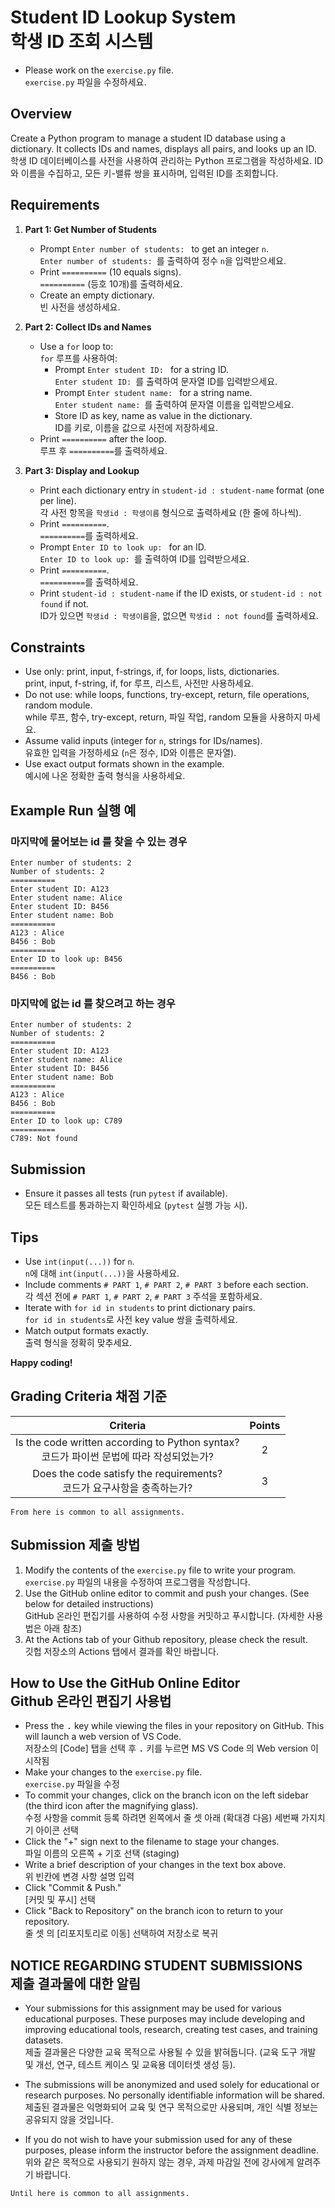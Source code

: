# Student ID Lookup System<br>학생 ID 조회 시스템

* Please work on the `exercise.py` file.<br>`exercise.py` 파일을 수정하세요.

## Overview
Create a Python program to manage a student ID database using a dictionary. It collects IDs and names, displays all pairs, and looks up an ID.
<br>학생 ID 데이터베이스를 사전을 사용하여 관리하는 Python 프로그램을 작성하세요. ID와 이름을 수집하고, 모든 키-밸류 쌍을 표시하며, 입력된 ID를 조회합니다.

## Requirements
1. **Part 1: Get Number of Students**
   - Prompt `Enter number of students: ` to get an integer `n`.
   <br>`Enter number of students: `를 출력하여 정수 `n`을 입력받으세요.
   - Print `==========` (10 equals signs).
   <br>`==========` (등호 10개)를 출력하세요.
   - Create an empty dictionary.
   <br>빈 사전을 생성하세요.

2. **Part 2: Collect IDs and Names**
   - Use a `for` loop to:
   <br>`for` 루프를 사용하여:
     - Prompt `Enter student ID: ` for a string ID.
     <br>`Enter student ID: `를 출력하여 문자열 ID를 입력받으세요.
     - Prompt `Enter student name: ` for a string name.
     <br>`Enter student name: `를 출력하여 문자열 이름을 입력받으세요.
     - Store ID as key, name as value in the dictionary.
     <br>ID를 키로, 이름을 값으로 사전에 저장하세요.
   - Print `==========` after the loop.
   <br>루프 후 `==========`를 출력하세요.

3. **Part 3: Display and Lookup**
   - Print each dictionary entry in `student-id : student-name` format (one per line).
   <br>각 사전 항목을 `학생id : 학생이름` 형식으로 출력하세요 (한 줄에 하나씩).
   - Print `==========`.
   <br>`==========`를 출력하세요.
   - Prompt `Enter ID to look up: ` for an ID.
   <br>`Enter ID to look up: `를 출력하여 ID를 입력받으세요.
   - Print `==========`.
   <br>`==========`를 출력하세요.
   - Print `student-id : student-name` if the ID exists, or `student-id : not found` if not.
   <br>ID가 있으면 `학생id : 학생이름`을, 없으면 `학생id : not found`를 출력하세요.

## Constraints
- Use only: print, input, f-strings, if, for loops, lists, dictionaries.
<br>print, input, f-string, if, for 루프, 리스트, 사전만 사용하세요.
- Do not use: while loops, functions, try-except, return, file operations, random module.
<br>while 루프, 함수, try-except, return, 파일 작업, random 모듈을 사용하지 마세요.
- Assume valid inputs (integer for `n`, strings for IDs/names).
<br>유효한 입력을 가정하세요 (`n`은 정수, ID와 이름은 문자열).
- Use exact output formats shown in the example.
<br>예시에 나온 정확한 출력 형식을 사용하세요.

## Example Run 실행 예

### 마지막에 물어보는 id 를 찾을 수 있는 경우
```
Enter number of students: 2
Number of students: 2
==========
Enter student ID: A123
Enter student name: Alice
Enter student ID: B456
Enter student name: Bob
==========
A123 : Alice
B456 : Bob
==========
Enter ID to look up: B456
==========
B456 : Bob
```

### 마지막에 없는 id 를 찾으려고 하는 경우
```
Enter number of students: 2
Number of students: 2
==========
Enter student ID: A123
Enter student name: Alice
Enter student ID: B456
Enter student name: Bob
==========
A123 : Alice
B456 : Bob
==========
Enter ID to look up: C789
==========
C789: Not found
```

## Submission
- Ensure it passes all tests (run `pytest` if available).
<br>모든 테스트를 통과하는지 확인하세요 (`pytest` 실행 가능 시).

## Tips
- Use `int(input(...))` for `n`.
<br>`n`에 대해 `int(input(...))`을 사용하세요.
- Include comments `# PART 1`, `# PART 2`, `# PART 3` before each section.
<br>각 섹션 전에 `# PART 1`, `# PART 2`, `# PART 3` 주석을 포함하세요.
- Iterate with `for id in students` to print dictionary pairs.
<br>`for id in students`로 사전 key value 쌍을 출력하세요.
- Match output formats exactly.
<br>출력 형식을 정확히 맞추세요.

__Happy coding!__

## Grading Criteria 채점 기준

| Criteria | Points |
|:--------:|:------:|
| Is the code written according to Python syntax?<br>코드가 파이썬 문법에 따라 작성되었는가? | 2 |
| Does the code satisfy the requirements?<br>코드가 요구사항을 충족하는가? | 3 |

``From here is common to all assignments.``

## Submission 제출 방법

1. Modify the contents of the `exercise.py` file to write your program.<br>`exercise.py` 파일의 내용을 수정하여 프로그램을 작성합니다.
2. Use the GitHub online editor to commit and push your changes. (See below for detailed instructions)<br>GitHub 온라인 편집기를 사용하여 수정 사항을 커밋하고 푸시합니다. (자세한 사용법은 아래 참조)
3. At the Actions tab of your Github repository, please check the result.<br>깃헙 저장소의 Actions 탭에서 결과를 확인 바랍니다.

## How to Use the GitHub Online Editor<br>Github 온라인 편집기 사용법

* Press the <kbd>.</kbd> key while viewing the files in your repository on GitHub. This will launch a web version of VS Code.<br>저장소의 [Code] 탭을 선택 후 <kbd>.</kbd> 키를 누르면 MS VS Code 의 Web version 이 시작됨
* Make your changes to the `exercise.py` file.<br>`exercise.py` 파일을 수정
* To commit your changes, click on the branch icon on the left sidebar (the third icon after the magnifying glass).<br>수정 사항을 commit 등록 하려면 왼쪽에서 줄 셋 아래 (확대경 다음) 세번째 가지치기 아이콘 선택
* Click the "+" sign next to the filename to stage your changes.<br>파일 이름의 오른쪽 + 기호 선택 (staging)
* Write a brief description of your changes in the text box above.<br>위 빈칸에 변경 사항 설명 입력
* Click "Commit & Push."<br>[커밋 및 푸시] 선택
* Click "Back to Repository" on the branch icon to return to your repository.<br>줄 셋 의 [리포지토리로 이동] 선택하여 저장소로 복귀

## NOTICE REGARDING STUDENT SUBMISSIONS<br>제출 결과물에 대한 알림

* Your submissions for this assignment may be used for various educational purposes. These purposes may include developing and improving educational tools, research, creating test cases, and training datasets.<br>제출 결과물은 다양한 교육 목적으로 사용될 수 있을 밝혀둡니다. (교육 도구 개발 및 개선, 연구, 테스트 케이스 및 교육용 데이터셋 생성 등).

* The submissions will be anonymized and used solely for educational or research purposes. No personally identifiable information will be shared.<br>제출된 결과물은 익명화되어 교육 및 연구 목적으로만 사용되며, 개인 식별 정보는 공유되지 않을 것입니다.

* If you do not wish to have your submission used for any of these purposes, please inform the instructor before the assignment deadline.<br>위와 같은 목적으로 사용되기 원하지 않는 경우, 과제 마감일 전에 강사에게 알려주기 바랍니다.

``Until here is common to all assignments.``
